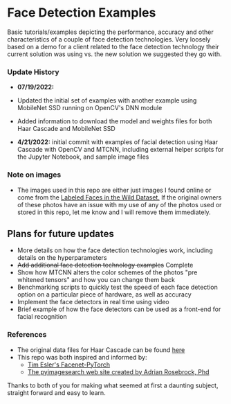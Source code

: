 # Face Detection Examples 

Basic tutorials/examples depicting the performance, accuracy and other characteristics of a couple of face detection technologies. Very loosely based on a demo for a client related to the face detection technology their current solution was using vs. the new solution we suggested they go with. 


### Update History

* **07/19/2022:** 
* Updated the initial set of examples with another example using MobileNet SSD running on OpenCV's DNN module
* Added information to download the model and weights files for both Haar Cascade and MobileNet SSD  

* **4/21/2022:** initial commit with examples of facial detection using Haar Cascade with OpenCV and MTCNN, including external helper scripts for the Jupyter Notebook, and sample image files  

### Note on images
* The images used in this repo are either just images I found online or come from the [Labeled Faces in the Wild Dataset.](http://vis-www.cs.umass.edu/lfw/) If the original owners of these photos have an issue with my use of any of the photos used or stored in this repo, let me know and I will remove them immediately. 


## Plans for future updates
* More details on how the face detection technologies work, including details on the hyperparameters
* ~~Add additional face detection technology examples~~ Complete
* Show how MTCNN alters the color schemes of the photos "pre whitened tensors" and how you can change them back 
* Benchmarking scripts to quickly test the speed of each face detection option on a particular piece of hardware, as well as accuracy 
* Implement the face detectors in real time using video  
* Brief example of how the face detectors can be used as a front-end for facial recognition 


### References
* The original data files for Haar Cascade can be found [here](https://github.com/opencv/opencv/blob/master/data/haarcascades/haarcascade_fullbody.xml)
* This repo was both inspired and informed by:
    * [Tim Esler's Facenet-PyTorch](https://github.com/timesler/facenet-pytorch)
    * [The pyimagesearch web site created by Adrian Rosebrock, Phd](https://pyimagesearch.com/start-here/)

Thanks to both of you for making what seemed at first a daunting subject, straight forward and easy to learn. 
